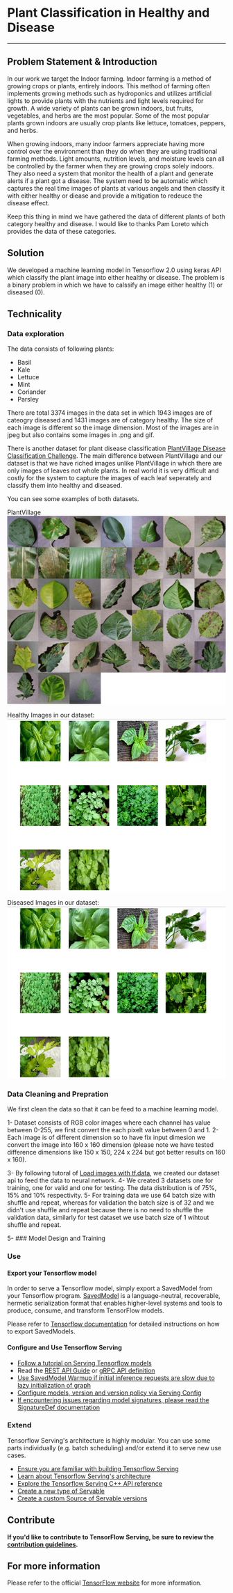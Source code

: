 # Plant Classification in Healthy and Disease

----

## Problem Statement & Introduction

In our work we target the Indoor farming. Indoor farming is a method of growing crops or plants, entirely indoors. This method of farming often implements growing methods such as hydroponics and utilizes artificial lights to provide plants with the nutrients and light levels required for growth. A wide variety of plants can be grown indoors, but fruits, vegetables, and herbs are the most popular. Some of the most popular plants grown indoors are usually crop plants like lettuce, tomatoes, peppers, and herbs.

When growing indoors, many indoor farmers appreciate having more control over the environment than they do when they are using traditional farming methods. Light amounts, nutrition levels, and moisture levels can all be controlled by the farmer when they are growing crops solely indoors. They also need a system that monitor the health of a plant and generate alerts if a plant got a disease. The system need to be automatic which captures the real time images of plants at various angels and then classify it with either healthy or diease and provide a mitigation to redeuce the disease effect.

Keep this thing in mind we have gathered the data of different plants of both category healthy and disease. I would like to thanks Pam Loreto which provides the data of these categories. 


## Solution

We developed a machine learning model in Tensorflow 2.0 using keras API which classify the plant image into either healthy or disease. The problem is a binary problem in which we have to calssify an image either healthy (1) or diseased (0).


## Technicality

### Data exploration

The data consists of following plants:

-   Basil
-   Kale
-   Lettuce
-   Mint
-   Coriander
-   Parsley

There are total 3374 images in the data set in which 1943 images are of cateogry diseased  and 1431 images are of category healthy. The size of each image is different so the image dimension. Most of the images are in jpeg but also contains some images in .png and gif.

There is another dataset for plant disease classification [PlantVillage Disease Classification Challenge](https://www.crowdai.org/challenges/plantvillage-disease-classification-challenge). The main difference between PlantVillage and our dataset is that we have riched images unlike PlantVillage in which there are only images of leaves not whole plants. In real world it is very difficult and costly for the system to capture the images of each leaf seperately and classify them into healthy and diseased.  

You can see some examples of both datasets. 

PlantVillage
![](misc/plantvillage-min.png)

Healthy Images in our dataset:
![](misc/healthy_images.png)

Diseased Images in our dataset:
![](misc/disease_images.png)

### Data Cleaning and Prepration

We first clean the data so that it can be feed to a machine learning model. 

1-  Dataset consists of RGB color images where each channel has value between 0-255, we first convert the each pixelt value between 0 and 1. 
2-  Each image is of different dimension so to have fix input dimesion we convert the image into 160 x 160 dimension (please note we have tested difference dimensions like 150 x 150, 224 x 224 but got better results on 160 x 160).

3- By following tutoral of [Load images with tf.data](https://www.tensorflow.org/alpha/tutorials/load_data/images#build_a_tfdatadataset), we created our dataset api to feed the data to neural network.
4- We created 3 datasets one for training, one for valid and one for testing. The data distribution is of 75%, 15% and 10% respectivity.
5- For training data we use 64 batch size with shuffle and repeat, whereas for validation the batch size is of 32 and we didn't use shuffle and repeat because there is no need to shuffle the validation data, similarly for test dataset we use batch size of 1 wihtout shuffle and repeat. 

5- ### Model Design and Training



### Use

#### Export your Tensorflow model

In order to serve a Tensorflow model, simply export a SavedModel from your
Tensorflow program.
[SavedModel](https://github.com/tensorflow/tensorflow/blob/master/tensorflow/python/saved_model/README.md)
is a language-neutral, recoverable, hermetic serialization format that enables
higher-level systems and tools to produce, consume, and transform TensorFlow
models.

Please refer to [Tensorflow documentation](https://www.tensorflow.org/guide/saved_model#save_and_restore_models)
for detailed instructions on how to export SavedModels.

#### Configure and Use Tensorflow Serving

* [Follow a tutorial on Serving Tensorflow models](tensorflow_serving/g3doc/serving_basic.md)
* Read the [REST API Guide](tensorflow_serving/g3doc/api_rest.md) or [gRPC API definition](https://github.com/tensorflow/serving/tree/master/tensorflow_serving/apis)
* [Use SavedModel Warmup if initial inference requests are slow due to lazy initialization of graph](tensorflow_serving/g3doc/saved_model_warmup.md)
* [Configure models, version and version policy via Serving Config](tensorflow_serving/g3doc/serving_config.md)
* [If encountering issues regarding model signatures, please read the SignatureDef documentation](tensorflow_serving/g3doc/signature_defs.md)

### Extend

Tensorflow Serving's architecture is highly modular. You can use some parts
individually (e.g. batch scheduling) and/or extend it to serve new use cases.

* [Ensure you are familiar with building Tensorflow Serving](tensorflow_serving/g3doc/building_with_docker.md)
* [Learn about Tensorflow Serving's architecture](tensorflow_serving/g3doc/architecture.md)
* [Explore the Tensorflow Serving C++ API reference](https://www.tensorflow.org/tfx/serving/api_docs/cc/)
* [Create a new type of Servable](tensorflow_serving/g3doc/custom_servable.md)
* [Create a custom Source of Servable versions](tensorflow_serving/g3doc/custom_source.md)

## Contribute


**If you'd like to contribute to TensorFlow Serving, be sure to review the
[contribution guidelines](CONTRIBUTING.md).**


## For more information

Please refer to the official [TensorFlow website](http://tensorflow.org) for
more information.
